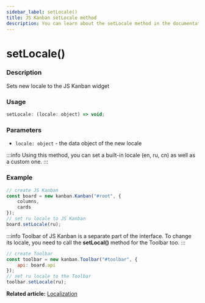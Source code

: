 ```yaml
---
sidebar_label: setLocale()
title: JS Kanban setLocale method
description: You can learn about the setLocale method in the documentation of the JavaScript Kanban library. Browse developer guides and API reference, try out code examples and live demos.
---
```


# setLocale()

### Description

Sets new locale to the JS Kanban widget

### Usage

```js
setLocale: (locale: object) => void;
```

### Parameters

- `locale: object` - the data object of the new locale

:::info
Using this method, you can set a built-in locale (en, ru, cn) as well as a custom one.
:::

### Example

```jsx {7}
// create JS Kanban
const board = new kanban.Kanban("#root", {
	columns,
	cards
});
// set ru locale to JS Kanban
board.setLocale(ru);
```

:::info
Toolbar of JS Kanban is a separate part of the interface. To change its locale, you need to call the **setLocal()** method for the Toolbar too.
:::

```jsx {7}
// create Toolbar
const toolbar = new kanban.Toolbar("#toolbar", {
	api: board.api
});
// set ru locale to the Toolbar
toolbar.setLocale(ru);
```

**Related article:** [Localization](guides/localization.md)
